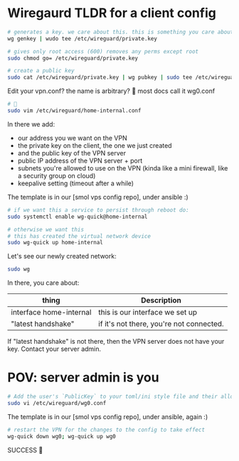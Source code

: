 # Wiregaurd TLDR for a client config

```bash
# generates a key. we care about this. this is something you care about.
wg genkey | wudo tee /etc/wireguard/private.key

# gives only root access (600) removes any perms except root
sudo chmod go= /etc/wireguard/private.key

# create a public key
sudo cat /etc/wireguard/private.key | wg pubkey | sudo tee /etc/wireguard/public.key
```

Edit your vpn.conf? the name is arbitrary? 🤷 most docs call it wg0.conf

```bash
# 🤷
sudo vim /etc/wireguard/home-internal.conf
```

In there we add:
- our address you we want on the VPN
- the private key on the client, the one we just created
- and the public key of the VPN server
- public IP address of the VPN server + port
- subnets you're allowed to use on the VPN (kinda like a mini firewall, like a security group on cloud)
- keepalive setting (timeout after a while)

The template is in our [smol vps config repo], under ansible :)


```bash
# if we want this a service to persist through reboot do:
sudo systemctl enable wg-quick@home-internal
```

```bash
# otherwise we want this
# this has created the virtual network device
sudo wg-quick up home-internal
```

Let's see our newly created network:

```bash
sudo wg
```

In there, you care about:

| thing                   | Description                              |
|-------------------------|------------------------------------------|
| interface home-internal | this is our interface we set up          |
| "latest handshake" | if it's not there, you're not connected. |

If "latest handshake" is not there, then the VPN server does not have your key. Contact your server admin.


# POV: server admin is you


```bash
# Add the user's `PublicKey` to your toml/ini style file and their allowed `AllowedIPs`
sudo vi /etc/wireguard/wg0.conf
```

The template is in our [smol vps config repo], under ansible, again :)

```bash
# restart the VPN for the changes to the config to take effect
wg-quick down wg0; wg-quick up wg0
```

SUCCESS 🎉
